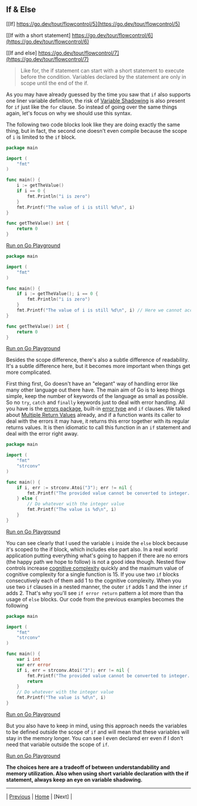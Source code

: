 ## If & Else

[[If] https://go.dev/tour/flowcontrol/5](https://go.dev/tour/flowcontrol/5)

[[If with a short statement] https://go.dev/tour/flowcontrol/6](https://go.dev/tour/flowcontrol/6)

[[If and else] https://go.dev/tour/flowcontrol/7](https://go.dev/tour/flowcontrol/7)

> Like for, the if statement can start with a short statement to execute before the condition.
> Variables declared by the statement are only in scope until the end of the if.

As you may have already guessed by the time you saw that `if` also supports one liner variable definition, the risk of [Variable Shadowing](../packages-variables-functions/8-9-10.md) is also present for `if` just like the `for` clause. So instead of going over the same things again, let's focus on why we should use this syntax. 

The following two code blocks look like they are doing exactly the same thing, but in fact, the second one doesn't even compile because the scope of `i` is limited to the `if` block.
```go
package main

import (
	"fmt"
)

func main() {
	i := getTheValue()
	if i == 0 {
		fmt.Println("i is zero")
	}
	fmt.Printf("The value of i is still %d\n", i)
}

func getTheValue() int {
	return 0
}
```
[Run on Go Playground](https://go.dev/play/p/3GcVsofyvyA)

```go
package main

import (
	"fmt"
)

func main() {
	if i := getTheValue(); i == 0 {
		fmt.Println("i is zero")
	}
	fmt.Printf("The value of i is still %d\n", i) // Here we cannot access to the variable i
}

func getTheValue() int {
	return 0
}
```
[Run on Go Playground](https://go.dev/play/p/p6b8qrafcD8)

Besides the scope difference, there's also a subtle difference of readability. It's a subtle difference here, but it becomes more important when things get more complicated. 

First thing first, Go doesn't have an "elegant" way of handling error like many other language out there have. The main aim of Go is to keep things simple, keep the number of keywords of the language as small as possible. So no `try`, `catch` and `finally` keywords just to deal with error handling. All you have is the [errors package](https://pkg.go.dev/errors), built-in [error type](https://pkg.go.dev/builtin#error) and `if` clauses. We talked about [Multiple Return Values](../packages-variables-functions/6-7.md) already, and if a function wants its caller to deal with the errors it may have, it returns this error together with its regular returns values. It is then idiomatic to call this function in an `if` statement and deal with the error right away.
```go
package main

import (
	"fmt"
	"strconv"
)

func main() {
	if i, err := strconv.Atoi("3"); err != nil {
		fmt.Printf("The provided value cannot be converted to integer. The error is: %s\n", err.Error())
	} else {
		// Do whatever with the integer value
		fmt.Printf("The value is %d\n", i)
	}
}
```
[Run on Go Playground](https://go.dev/play/p/-BtfCsxCvkc)

You can see clearly that I used the variable `i` inside the `else` block because it's scoped to the if block, which includes else part also. In a real world application putting everything what's going to happen if there are no errors (the happy path we hope to follow) is not a good idea though. Nested flow controls increase [cognitive complexity](https://sonarsource.com/docs/CognitiveComplexity.pdf) quickly and the maximum value of cognitive complexity for a single function is 15. If you use two `if` blocks consecutively each of them add 1 to the cognitive complexity. When you use two `if` clauses in a nested manner, the outer `if` adds 1 and the inner `if` adds 2. That's why you'll see `if error return` pattern a lot more than tha usage of `else` blocks. Our code from the previous examples becomes the following
```go
package main

import (
	"fmt"
	"strconv"
)

func main() {
	var i int
	var err error
	if i, err = strconv.Atoi("3"); err != nil {
		fmt.Printf("The provided value cannot be converted to integer. The error is: %s\n", err.Error())
		return
	}
	// Do whatever with the integer value
	fmt.Printf("The value is %d\n", i)
}
```
[Run on Go Playground](https://go.dev/play/p/fqKTnZJMWFk)

But you also have to keep in mind, using this approach needs the variables to be defined outside the scope of `if` and will mean that these variables will stay in the memory longer. You can see I even declared err even if I don't need that variable outside the scope of `if`. 

[Run on Go Playground]()

**The choices here are a tradeoff of between understandability and memory utilization. Also when using short variable declaration with the if statement, always keep an eye on variable shadowing.**


---

| [Previous](../packages-variables-functions/15-16.md) | [Home](../../index.md) | [Next] |